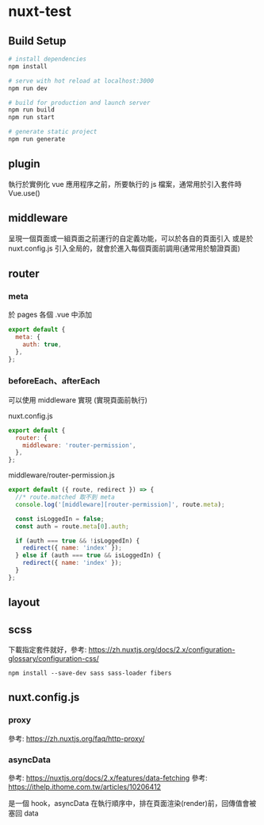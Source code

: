 # nuxt-test

## Build Setup

```bash
# install dependencies
npm install

# serve with hot reload at localhost:3000
npm run dev

# build for production and launch server
npm run build
npm run start

# generate static project
npm run generate
```

## plugin

執行於實例化 vue 應用程序之前，所要執行的 js 檔案，通常用於引入套件時 Vue.use()

## middleware

呈現一個頁面或一組頁面之前運行的自定義功能，可以於各自的頁面引入
或是於 nuxt.config.js 引入全局的，就會於進入每個頁面前調用(通常用於驗證頁面)

## router

### meta

於 pages 各個 .vue 中添加

```js
export default {
  meta: {
    auth: true,
  },
};
```

### beforeEach、afterEach

可以使用 middleware 實現 (實現頁面前執行)

nuxt.config.js

```js
export default {
  router: {
    middleware: 'router-permission',
  },
};
```

middleware/router-permission.js

```js
export default ({ route, redirect }) => {
  //* route.matched 取不到 meta
  console.log('[middleware][router-permission]', route.meta);

  const isLoggedIn = false;
  const auth = route.meta[0].auth;

  if (auth === true && !isLoggedIn) {
    redirect({ name: 'index' });
  } else if (auth === true && isLoggedIn) {
    redirect({ name: 'index' });
  }
};
```

## layout

## scss

下載指定套件就好，參考: https://zh.nuxtjs.org/docs/2.x/configuration-glossary/configuration-css/

`npm install --save-dev sass sass-loader fibers`

## nuxt.config.js

### proxy

參考: https://zh.nuxtjs.org/faq/http-proxy/

### asyncData

參考: https://nuxtjs.org/docs/2.x/features/data-fetching
參考: https://ithelp.ithome.com.tw/articles/10206412

是一個 hook，asyncData 在執行順序中，排在頁面渲染(render)前，回傳值會被塞回 data
